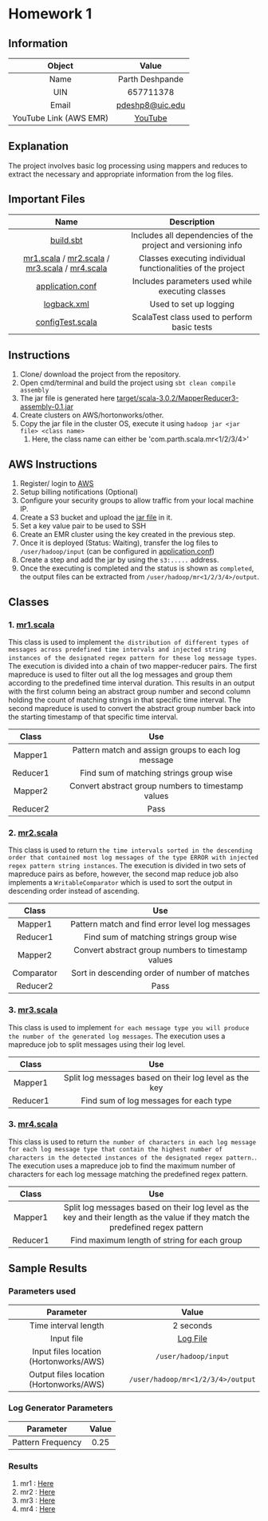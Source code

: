 # Homework 1

## Information

| Object | Value |
| :---: | :---: |
|Name | Parth Deshpande|
| UIN | 657711378 |
| Email | [pdeshp8@uic.edu](mailto:pdeshp8@uic.edu)
| YouTube Link (AWS EMR) | [YouTube](https://www.youtube.com/watch?v=saT0XpBJd0M&t=3s)

## Explanation
The project involves basic log processing using mappers and reduces to extract the necessary and appropriate information from the log files.

## Important Files
Name | Description |
| :---: | :---: |
|[build.sbt](build.sbt) | Includes all dependencies of the project and versioning info |
|[mr1.scala](src/main/scala/com/parth/scala/mr1.scala) / [mr2.scala](src/main/scala/com/parth/scala/mr2.scala) / [mr3.scala](src/main/scala/com/parth/scala/mr3.scala) / [mr4.scala](src/main/scala/com/parth/scala/mr4.scala) | Classes executing individual functionalities of the project |
|[application.conf](src/main/resources/application.conf) | Includes parameters used while executing classes |
|[logback.xml](src/main/resources/logback.xml) | Used to set up logging |
|[configTest.scala](src/test/scala/com/parth/scala/configTest.scala) | ScalaTest class used to perform basic tests |

## Instructions
1. Clone/ download the project from the repository.
2. Open cmd/terminal and build the project using `sbt clean compile assembly`
3. The jar file is generated here [target/scala-3.0.2/MapperReducer3-assembly-0.1.jar](target/scala-3.0.2/MapperReducer3-assembly-0.1.jar)
4. Create clusters on AWS/hortonworks/other.
5. Copy the jar file in the cluster OS, execute it using `hadoop jar <jar file> <class name>`
   1. Here, the class name can either be 'com.parth.scala.mr<1/2/3/4>'

## AWS Instructions
1. Register/ login to [AWS](https://aws.amazon.com)
2. Setup billing notifications (Optional)
3. Configure your security groups to allow traffic from your local machine IP.
4. Create a S3 bucket and upload the [jar file](target/scala-3.0.2/MapperReducer3-assembly-0.1.jar) in it.
5. Set a key value pair to be used to SSH
6. Create an EMR cluster using the key created in the previous step.
7. Once it is deployed (Status: Waiting), transfer the log files to `/user/hadoop/input` (can be configured in [application.conf](src/main/resources/application.conf))
8. Create a step and add the jar by using the `s3:.....` address.
9. Once the executing is completed and the status is shown as `completed`, the output files can be extracted from `/user/hadoop/mr<1/2/3/4>/output`.

## Classes
### 1. [mr1.scala](src/main/scala/com/parth/scala/mr1.scala)
This class is used to implement `the distribution of different types of messages across predefined time intervals and injected string instances of the designated regex pattern for these log message types`.
The execution is divided into a chain of two mapper-reducer pairs. The first mapreduce is used to filter out all the log messages and group them according to the predefined time interval duration. This results in an output with the first column being an abstract group number and second column holding the count of matching strings in that specific time interval.
The second mapreduce is used to convert the abstract group number back into the starting timestamp of that specific time interval.

Class | Use
:---: | :---:
Mapper1 | Pattern match and assign groups to each log message
Reducer1 | Find sum of matching strings group wise
Mapper2 | Convert abstract group numbers to timestamp values
Reducer2 | Pass

### 2. [mr2.scala](src/main/scala/com/parth/scala/mr2.scala)
This class is used to return `the time intervals sorted in the descending order that contained most log messages of the type ERROR with injected regex pattern string instances`.
The execution is divided in two sets of mapreduce pairs as before, however, the second map reduce job also implements a `WritableComparator` which is used to sort the output in descending order instead of ascending.

Class | Use
:---: | :---:
Mapper1 | Pattern match and find error level log messages
Reducer1 | Find sum of matching strings group wise
Mapper2 | Convert abstract group numbers to timestamp values
Comparator | Sort in descending order of number of matches
Reducer2 | Pass

### 3. [mr3.scala](src/main/scala/com/parth/scala/mr3.scala)
This class is used to implement `for each message type you will produce the number of the generated log messages`.
The execution uses a mapreduce job to split messages using their log level.

Class | Use
:---: | :---:
Mapper1 | Split log messages based on their log level as the key
Reducer1 | Find sum of log messages for each type

### 3. [mr4.scala](src/main/scala/com/parth/scala/mr4.scala)
This class is used to return `the number of characters in each log message for each log message type that contain the highest number of characters in the detected instances of the designated regex pattern.`.
The execution uses a mapreduce job to find the maximum number of characters for each log message matching the predefined regex pattern.

Class | Use
:---: | :---:
Mapper1 | Split log messages based on their log level as the key and their length as the value if they match the predefined regex pattern
Reducer1 | Find maximum length of string for each group

## Sample Results
### Parameters used 

Parameter | Value
:---: | :---:
Time interval length | 2 seconds
Input file | [Log File](results/input_log.log)
Input files location (Hortonworks/AWS) | `/user/hadoop/input`
Output files location (Hortonworks/AWS) | `/user/hadoop/mr<1/2/3/4>/output`

### Log Generator Parameters

Parameter | Value
:---: | :---:
Pattern Frequency | 0.25

### Results
1. mr1 : [Here](results/output-r-00000_mr1)
2. mr2 : [Here](results/part-r-00000_mr2)
3. mr3 : [Here](results/part-r-00000_mr3)
4. mr4 : [Here](results/part-r-00000_mr4)